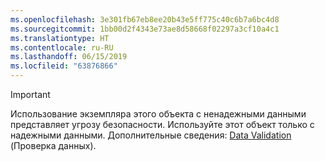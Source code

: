 ```yaml
---
ms.openlocfilehash: 3e301fb67eb8ee20b43e5ff775c40c6b7a6bc4d8
ms.sourcegitcommit: 1bb00d2f4343e73ae8d58668f02297a3cf10a4c1
ms.translationtype: HT
ms.contentlocale: ru-RU
ms.lasthandoff: 06/15/2019
ms.locfileid: "63876866"
---
```

> [!IMPORTANT]
> Использование экземпляра этого объекта с ненадежными данными представляет угрозу безопасности. Используйте этот объект только с надежными данными. Дополнительные сведения: [Data Validation](https://www.owasp.org/index.php/Data_Validation) (Проверка данных).